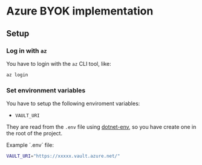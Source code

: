 # Azure BYOK implementation


## Setup

### Log in with `az`

You have to login with the `az` CLI tool, like:
```bash
az login 
```


### Set environment variables
You have to setup the following enviroment variables:

- `VAULT_URI` 

They are read from the `.env` file using [dotnet-env](https://github.com/tonerdo/dotnet-env), so you have create one in the root of the project.

Example ´.env´ file:

```sh 
VAULT_URI="https://xxxxx.vault.azure.net/"
```


